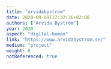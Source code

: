 ```yaml
---
title: "arvidabystrom"
date: 2020-09-09T17:32:36+02:00
authors: ["Arvida Byström"]
year: 2020
aspect: "digital-human"
link: "https://www.arvidabystrom.se/"
medium: "project"
weight: 8
notReferenced: true
---
```

